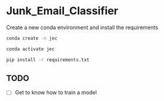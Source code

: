# Junk_Email_Classifier

Create a new conda environment and install the requirements

```bash
conda create -n jec
```
 
```bash
conda activate jec
```

```bash
pip install -r requirements.txt
```

## TODO

- [ ] Get to know how to train a model
